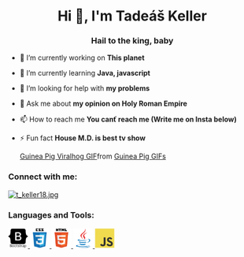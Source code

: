 <h1 align="center">Hi 👋, I'm Tadeáš Keller</h1>
<h3 align="center">Hail to the king, baby</h3>

- 🔭 I’m currently working on **This planet**

- 🌱 I’m currently learning **Java, javascript**

- 🤝 I’m looking for help with **my problems**

- 💬 Ask me about **my opinion on Holy Roman Empire**

- 📫 How to reach me **You canť reach me (Write me on Insta below)**

- ⚡ Fun fact **House M.D. is best tv show**

  <div class="tenor-gif-embed" data-postid="19257142" data-share-method="host" data-aspect-ratio="0.559375" data-width="100%"><a href="https://tenor.com/view/guinea-pig-viralhog-cute-sniff-gif-19257142">Guinea Pig Viralhog GIF</a>from <a href="https://tenor.com/search/guinea+pig-gifs">Guinea Pig GIFs</a></div> <script type="text/javascript" async src="https://tenor.com/embed.js"></script>

<h3 align="left">Connect with me:</h3>
<p align="left">
<a href="https://instagram.com/t_keller18.jpg" target="blank"><img align="center" src="https://raw.githubusercontent.com/rahuldkjain/github-profile-readme-generator/master/src/images/icons/Social/instagram.svg" alt="t_keller18.jpg" height="30" width="40" /></a>
</p>

<h3 align="left">Languages and Tools:</h3>
<p align="left"> <a href="https://getbootstrap.com" target="_blank" rel="noreferrer"> <img src="https://raw.githubusercontent.com/devicons/devicon/master/icons/bootstrap/bootstrap-plain-wordmark.svg" alt="bootstrap" width="40" height="40"/> </a> <a href="https://www.w3schools.com/css/" target="_blank" rel="noreferrer"> <img src="https://raw.githubusercontent.com/devicons/devicon/master/icons/css3/css3-original-wordmark.svg" alt="css3" width="40" height="40"/> </a> <a href="https://www.w3.org/html/" target="_blank" rel="noreferrer"> <img src="https://raw.githubusercontent.com/devicons/devicon/master/icons/html5/html5-original-wordmark.svg" alt="html5" width="40" height="40"/> </a> <a href="https://www.java.com" target="_blank" rel="noreferrer"> <img src="https://raw.githubusercontent.com/devicons/devicon/master/icons/java/java-original.svg" alt="java" width="40" height="40"/> </a> <a href="https://developer.mozilla.org/en-US/docs/Web/JavaScript" target="_blank" rel="noreferrer"> <img src="https://raw.githubusercontent.com/devicons/devicon/master/icons/javascript/javascript-original.svg" alt="javascript" width="40" height="40"/> </a> </p>
